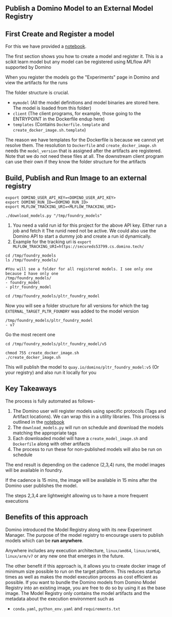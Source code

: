 ## Publish a Domino Model to an External Model Registry

## First Create and Register a model

For this we have provided a [notebook](./register_models.ipynb). 

The first section shows you how to create a model and register it. This is a scikit learn model
but any model can be registered using MLflow API supported by Domino

When you register the models go the "Experiments" page in Domino and view the artifacts for the runs

The folder structure is crucial.
- `mymodel` (All the model definitions and model binaries are stored here. The model is loaded from this folder)
- `client` (The client programs, for example, those going to the ENTRYPOINT in the Dockerfile endup here)
- `templates` (Contains `Dockerfile.template` and `create_docker_image.sh.template`)

The reason we have templates for the Dockerfile is because we cannot yet resolve them.
The resolution to `Dockerfile` and `create_docker_image.sh` needs the `model_version` that is assigned
after the artifacts are registered. Note that we do not need these files at all. The downstream client
program can use their own if they know the folder structure for the artifacts

## Build, Publish and Run Image to an external registry

```
export DOMINO_USER_API_KEY=<DOMINO_USER_API_KEY>
export DOMINO_RUN_ID=<DOMINO_RUN_ID>
export MLFLOW_TRACKING_URI=<MLFLOW_TRACKING_URI>

./download_models.py "/tmp/foundry_models"
```
1. You need a valid run id for this project for the above API key. Either run a job and fetch it
The runid need not be active. We could also use the Domino API to start a dummy job and create
a run id dynamically.
2. Example for the tracking uri is `export MLFLOW_TRACKING_URI=https://secureds53799.cs.domino.tech/`

```shell
cd /tmp/foundry_models
ls /tmp/foundry_models/

#You will see a folder for all registered models. I see only one because I have only one
/tmp/foundry_models/
- foundry_model
- pltr_foundry_model

cd /tmp/foundry_models/pltr_foundry_model

```
Now you will see a folder structure for all versions for which the tag `EXTERNAL_TARGET_PLTR_FOUNDRY` was added to the 
model version
```shell
/tmp/foundry_models/pltr_foundry_model
- v7
```


Go the most recent one

```shell
cd /tmp/foundry_models/pltr_foundry_model/v5

chmod 755 create_docker_image.sh
./create_docker_image.sh
```

This will publish the model to  `quay.io/domino/pltr_foundry_model:v5` (Or your registry) and also run it locally for you

## Key Takeaways

The process is fully automated as follows-

1. The Domino user will register models using specific protocols (Tags and Artifact locations). We can wrap this in a 
utility libraries. This process is outlined in the [notebook](./register_models.ipynb)
2. The `download_models.py` will run on schedule and download the models matching the appropriate tags
3. Each downloaded model will have a `create_model_image.sh` and `Dockerfile` along with other artifacts
4. The process to run these for non-published models will also be run on schedule

The end result is depending on the cadence (2,3,4) runs, the model images will be available in foundry.

If the cadence is 15 mins, the image will be available in 15 mins after the Domino user publishes the model.

The steps 2,3,4 are lightweight allowing us to have a more frequent executions

## Benefits of this approach

Domino introduced the Model Registry along with its new Experiment Manager. The purpose of the model 
registry to encourage users to publish models which can be **run anywhere**. 

Anywhere includes any execution architecture, `linux/amd64`, `linux/arm64`, `linux/arm/v7` or any new
one that emerges in the future. 

The other benefit if this approach is, it allows you to create  docker image of minimum size possible
to run on the target platform. This reduces startup times as well as makes the model execution
process as cost efficient as possible. If you want to bundle the Domino models from Domino Model
Registry into an existing image, you are free to do so by using it as the base image. The Model
Registry only contains the model artifacts and the metadata about the execution environment such as
- `conda.yaml`, `python_env.yaml` and `requirements.txt`
